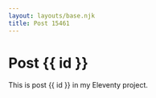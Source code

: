 ```yaml
---
layout: layouts/base.njk
title: Post 15461
---
```


# Post {{ id }}

This is post {{ id }} in my Eleventy project.
